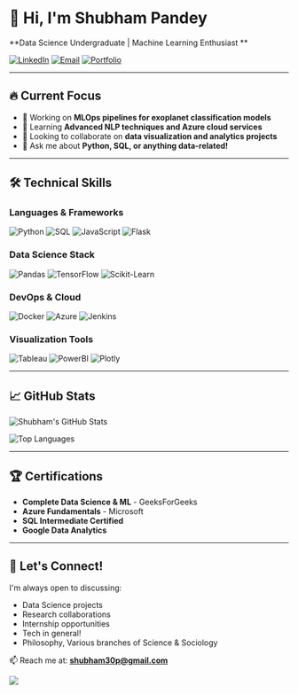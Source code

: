 # 👋 Hi, I'm Shubham Pandey

**Data Science Undergraduate | Machine Learning Enthusiast **

[![LinkedIn](https://img.shields.io/badge/LinkedIn-Connect-blue?style=for-the-badge&logo=linkedin)](https://linkedin.com/in/shubham1028)
[![Email](https://img.shields.io/badge/Email-Contact-red?style=for-the-badge&logo=gmail)](mailto:shubham30p@gmail.com)
[![Portfolio](https://img.shields.io/badge/Portfolio-Visit-green?style=for-the-badge&logo=google-chrome)](https://pandeyshubham.vercel.app) 

---

## 🔥 Current Focus

- 🔭 Working on **MLOps pipelines for exoplanet classification models**
- 🌱 Learning **Advanced NLP techniques and Azure cloud services**
- 👯 Looking to collaborate on **data visualization and analytics projects**
- 💬 Ask me about **Python, SQL, or anything data-related!**

---

## 🛠️ Technical Skills

### Languages & Frameworks
![Python](https://img.shields.io/badge/Python-3776AB?style=flat&logo=python&logoColor=white)
![SQL](https://img.shields.io/badge/SQL-4479A1?style=flat&logo=postgresql&logoColor=white)
![JavaScript](https://img.shields.io/badge/JavaScript-F7DF1E?style=flat&logo=javascript&logoColor=black)
![Flask](https://img.shields.io/badge/Flask-000000?style=flat&logo=flask&logoColor=white)

### Data Science Stack
![Pandas](https://img.shields.io/badge/Pandas-150458?style=flat&logo=pandas&logoColor=white)
![TensorFlow](https://img.shields.io/badge/TensorFlow-FF6F00?style=flat&logo=tensorflow&logoColor=white)
![Scikit-Learn](https://img.shields.io/badge/ScikitLearn-F7931E?style=flat&logo=scikit-learn&logoColor=white)

### DevOps & Cloud
![Docker](https://img.shields.io/badge/Docker-2496ED?style=flat&logo=docker&logoColor=white)
![Azure](https://img.shields.io/badge/Azure-0089D6?style=flat&logo=microsoft-azure&logoColor=white)
![Jenkins](https://img.shields.io/badge/Jenkins-D24939?style=flat&logo=jenkins&logoColor=white)

### Visualization Tools
![Tableau](https://img.shields.io/badge/Tableau-E97627?style=flat&logo=tableau&logoColor=white)
![PowerBI](https://img.shields.io/badge/PowerBI-F2C811?style=flat&logo=powerbi&logoColor=black)
![Plotly](https://img.shields.io/badge/Plotly-3F4F75?style=flat&logo=plotly&logoColor=white)

---
<!---
## 🚀 Highlight Projects

### 🌌 Exoplanet Classification System
**Python | TensorFlow | Docker**  
[![View on GitHub](https://img.shields.io/badge/View_Repo-181717?style=for-the-badge&logo=github)](https://github.com/shubhamp1028/exoplanet-classification)  
ML pipeline to classify Kepler exoplanet candidates with 87.4% accuracy. Features Docker deployment and automated data processing.

### 💰 Salary Prediction Engine
**Python | Scikit-Learn | NLTK**  
[![View on GitHub](https://img.shields.io/badge/View_Repo-181717?style=for-the-badge&logo=github)](https://github.com/shubhamp1028/salary-prediction)  
Automated extraction of 5K+ job listings with salary tier prediction at 98.1% accuracy.

### 📊 Global Indicators Chatbot
**Flask | SQL | NLP**  
[![View on GitHub](https://img.shields.io/badge/View_Repo-181717?style=for-the-badge&logo=github)](https://github.com/shubhamp1028/development-chatbot)  
NLU-to-SQL pipeline achieving 78% query match accuracy on 40K+ record database.

---
--->

## 📈 GitHub Stats

![Shubham's GitHub Stats](https://github-readme-stats.vercel.app/api?username=shubhamp1028&show_icons=true&theme=radical&count_private=true)

![Top Languages](https://github-readme-stats.vercel.app/api/top-langs/?username=shubhamp1028&layout=compact&theme=radical)

---

## 🏆 Certifications

- **Complete Data Science & ML** - GeeksForGeeks
- **Azure Fundamentals** - Microsoft
- **SQL Intermediate Certified**
- **Google Data Analytics**

---

## 🤝 Let's Connect!

I'm always open to discussing:
- Data Science projects
- Research collaborations
- Internship opportunities
- Tech in general!
- Philosophy, Various branches of Science & Sociology

📫 Reach me at: **shubham30p@gmail.com**

<!-- Visitors counter -->
![](https://komarev.com/ghpvc/?username=shubhamp1028&color=blueviolet)
<!---
NewbieShubham/NewbieShubham is a ✨ special ✨ repository because its `README.md` (this file) appears on your GitHub profile.
You can click the Preview link to take a look at your changes.
--->
